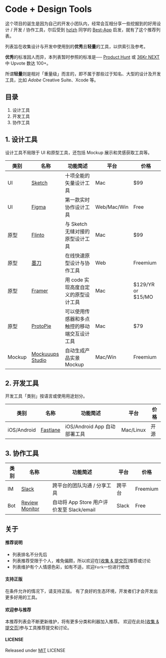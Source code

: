 # Code + Design Tools

这个项目的诞生是因为自己的开发小团队内，经常会互相分享一些挖掘到的好用设计 / 开发 / 协作工具，尔后受到 [hzlzh](https://github.com/hzlzh) 同学的 [Best-App](https://github.com/hzlzh/Best-App) 启发，就有了这个推荐列表。

列表旨在收集设计与开发中使用到的**优秀**且**轻量**的工具，以供索引及参考。

**优秀**的标准因人而异，本列表暂时参照的标准是── [Product Hunt](https://www.producthunt.com/) 或 [36Kr NEXT](http://next.36kr.com/posts) 中 Upvote 数达 100+。

所谓**轻量**则是相对「重量级」而言的，即不属于那些过于知名、大型的设计及开发工具，比如 *Adobe* Creative Suite、Xcode 等。



## 目录

1. 设计工具
2. 开发工具
3. 协作工具




## 1. 设计工具

设计工具不局限于 UI 和原型工具，还包括 Mockup 展示和灵感获取工具等。

| 类别     | 名称                 | 功能简述                   | 平台          | 价格                |
| ------ | ------------------ | ---------------------- | ----------- | ----------------- |
| UI     | [Sketch]           | 十项全能的矢量设计工具            | Mac         | $99               |
| UI     | [Figma]            | 第一款实时协作设计工具            | Web/Mac/Win | Free              |
| 原型     | [Flinto]           | 与 Sketch 无缝对接的原型设计工具   | Mac         | $99               |
| 原型     | [墨刀]               | 在线快速原型设计与协作工具          | Web         | Freemium          |
| 原型     | [Framer]           | 用 code 实现高度自定义的原型设计工具  | Mac         | $129/YR or $15/MO |
| 原型     | [ProtoPie]         | 可以使用传感器和多点触控的移动端交互设计工具 | Mac         | $79               |
| Mockup | [Mockuuups Studio] | 自动生成产品实景 Mockup        | Mac/Win     | Freemium          |



## 2. 开发工具

开发工具「类别」按语言或使用用途划分。

| 类别          | 名称         | 功能简述                   | 平台        | 价格   |
| ----------- | ---------- | ---------------------- | --------- | ---- |
| iOS/Android | [Fastlane] | iOS/Android App 自动部署工具 | Mac/Linux | 开源   |



## 3. 协作工具

| 类别   | 名称               | 功能简述                             | 平台    | 价格       |
| ---- | ---------------- | -------------------------------- | ----- | -------- |
| IM   | [Slack]          | 跨平台的团队沟通 / 分享工具                  | 跨平台   | Freemium |
| Bot  | [Review Monitor] | 自动将 App Store 用户评价发至 Slack/email | Slack | Free     |



## 关于

#### 推荐说明

* 列表排名不分先后
* 列表推荐受限于个人，难免偏颇，所以欢迎在\[[收集 & 提交页]\]推荐或讨论
* 列表维护有个人情感色彩，如有不适，欢迎`Fork`一份进行修改

#### 支持正版

在条件允许的情况下，请支持正版。
有了良好的生态环境，开发者们才会开发出更多好用的工具。

#### 欢迎参与推荐

本推荐列表会不断更新维护，将有更多分类和利器加入推荐。
欢迎在此处\[[收集 & 提交页]\]参与工具推荐提交和讨论。

#### LICENSE

Released under [MIT] LICENSE

[收集 & 提交页]: https://github.com/zoomyale/Code-Design-Tools/issues/
[MIT]: https://rem.mit-license.org/

[Fastlane]: https://github.com/fastlane/fastlane/
[Sketch]: https://sketchapp.com/
[Slack]: https://slack.com/
[Flinto]: https://www.flinto.com/
[Review Monitor]: https://launchkit.io/reviews/
[Mockuuups Studio]: https://mockuuups.studio/
[墨刀]: https://modao.cc/
[Framer]: https://framer.com/
[Figma]: https://www.figma.com/
[ProtoPie]: http://www.protopie.cn/